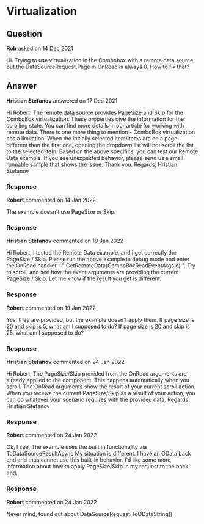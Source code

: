 # Virtualization

## Question

**Rob** asked on 14 Dec 2021

Hi. Trying to use virtualization in the Combobox with a remote data source, but the DataSourceRequest.Page in OnRead is always 0. How to fix that?

## Answer

**Hristian Stefanov** answered on 17 Dec 2021

Hi Robert, The remote data source provides PageSize and Skip for the ComboBox virtualization. These properties give the information for the scrolling state. You can find more details in our article for working with remote data. There is one more thing to mention - ComboBox virtualization has a limitation. When the initially selected item/items are on a page different than the first one, opening the dropdown list will not scroll the list to the selected item. Based on the above specifics, you can test our Remote Data example. If you see unexpected behavior, please send us a small runnable sample that shows the issue. Thank you. Regards, Hristian Stefanov

### Response

**Robert** commented on 14 Jan 2022

The example doesn't use PageSize or Skip.

### Response

**Hristian Stefanov** commented on 19 Jan 2022

Hi Robert, I tested the Remote Data example, and I get correctly the PageSize / Skip. Please run the above example in debug mode and enter the OnRead handler - " GetRemoteData(ComboBoxReadEventArgs e) ". Try to scroll, and see how the event arguments are providing the current PageSize / Skip. Let me know if the result you get is different.

### Response

**Robert** commented on 19 Jan 2022

Yes, they are provided, but the example doesn't apply them. If page size is 20 and skip is 5, what am I supposed to do? If page size is 20 and skip is 25, what am I supposed to do?

### Response

**Hristian Stefanov** commented on 24 Jan 2022

Hi Robert, The PageSize/Skip provided from the OnRead arguments are already applied to the component. This happens automatically when you scroll. The OnRead arguments show the result of your current scroll action. When you receive the current PageSize/Skip as a result of your action, you can do whatever your scenario requires with the provided data. Regards, Hristian Stefanov

### Response

**Robert** commented on 24 Jan 2022

Ok, I see. The example uses the built in functionality via ToDataSourceResultAsync My situation is different. I have an OData back end and thus cannot use this built-in behavior. I'd like some more information about how to apply PageSize/Skip in my request to the back end.

### Response

**Robert** commented on 24 Jan 2022

Never mind, found out about DataSourceRequest.ToODataString()
